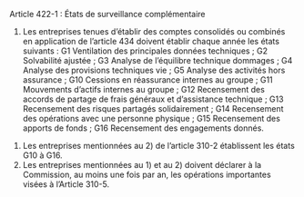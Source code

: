 Article 422-1 : États de surveillance complémentaire
1) Les entreprises tenues d’établir des comptes consolidés ou combinés en application de l’article 434 doivent établir chaque année les états suivants :
G1 Ventilation des principales données techniques ;
G2 Solvabilité ajustée ;
G3 Analyse de l’équilibre technique dommages ;
G4 Analyse des provisions techniques vie ;
G5 Analyse des activités hors assurance ;
G10 Cessions en réassurance internes au groupe ;
G11 Mouvements d’actifs internes au groupe ;
G12 Recensement des accords de partage de frais généraux et d’assistance technique ;
G13 Recensement des risques partagés solidairement ;
G14 Recensement des opérations avec une personne physique ;
G15 Recensement des apports de fonds ;
G16 Recensement des engagements donnés.
1.  Les entreprises mentionnées au 2) de l’article 310-2 établissent les états G10 à G16.
2.  Les entreprises mentionnées au 1) et au 2) doivent déclarer à la Commission, au moins une fois par an, les opérations importantes visées à l’Article 310-5.